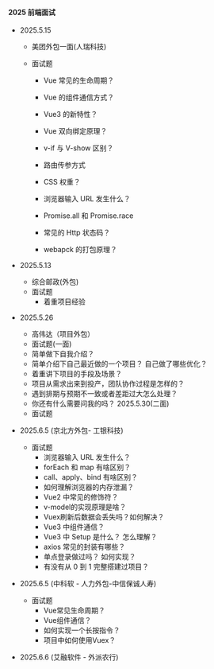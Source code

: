 #### 2025 前端面试

- 2025.5.15

  - 美团外包一面(人瑞科技)
  - 面试题

    - Vue 常见的生命周期？
    - Vue 的组件通信方式？
    - Vue3 的新特性？
    - Vue 双向绑定原理？
    - v-if 与 V-show 区别？
    - 路由传参方式

    - CSS 权重？
    - 浏览器输入 URL 发生什么？
    - Promise.all 和 Promise.race
    - 常见的 Http 状态码？
    - webapck 的打包原理？

- 2025.5.13

  - 综合邮政(外包)
  - 面试题
    - 着重项目经验

- 2025.5.26
  - 高伟达（项目外包）
  - 面试题(一面)
  - 简单做下自我介绍？
  - 简单介绍下自己最近做的一个项目？ 自己做了哪些优化？
  - 着重讲下项目的手段及场景？
  - 项目从需求出来到投产，团队协作过程是怎样的？
  - 遇到排期与预期不一致或者差距过大怎么处理？
  - 你还有什么需要问我的吗？
    2025.5.30(二面)
  - 面试题

- 2025.6.5 (京北方外包- 工银科技)
  - 面试题
    - 浏览器输入 URL 发生什么？
    - forEach 和 map 有啥区别？
    - call、apply、bind 有啥区别？
    - 如何理解浏览器的内存泄漏？
    - Vue2 中常见的修饰符？
    - v-model的实现原理是啥？
    - Vuex刷新后数据会丢失吗？如何解决？
    - Vue3 中组件通信？
    - Vue3 中 Setup 是什么？ 怎么理解？
    - axios 常见的封装有哪些？
    - 单点登录做过吗？ 如何实现？
    - 有没有从 0 到 1 完整搭建过项目？
    
- 2025.6.5 (中科软 - 人力外包-中信保诚人寿)
  - 面试题
    - Vue常见生命周期？
    - Vue组件通信？
    - 如何实现一个长按指令？
    - 项目中如何使用Vuex？
    
- 2025.6.6 (艾融软件 - 外派农行)